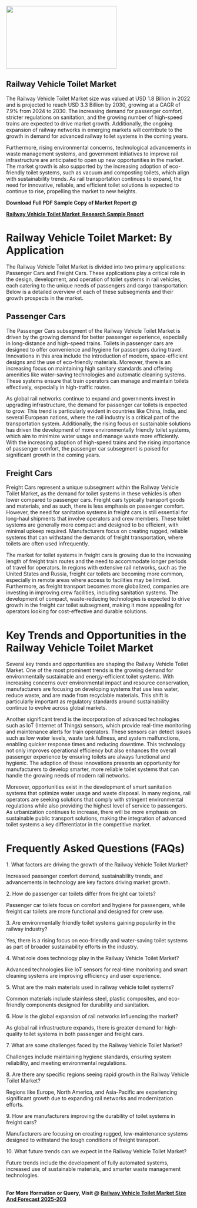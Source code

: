 <p><img class="alignnone size-medium wp-image-20088" src="https://ffe5etoiles.com/wp-content/uploads/2024/12/MST1-300x171.png" alt="" width="300" height="171" /></p><p><p> <h2>Railway Vehicle Toilet Market </h2><p>The Railway Vehicle Toilet Market size was valued at USD 1.8 Billion in 2022 and is projected to reach USD 3.3 Billion by 2030, growing at a CAGR of 7.9% from 2024 to 2030. The increasing demand for passenger comfort, stricter regulations on sanitation, and the growing number of high-speed trains are expected to drive market growth. Additionally, the ongoing expansion of railway networks in emerging markets will contribute to the growth in demand for advanced railway toilet systems in the coming years.</p><p>Furthermore, rising environmental concerns, technological advancements in waste management systems, and government initiatives to improve rail infrastructure are anticipated to open up new opportunities in the market. The market growth is also supported by the increasing adoption of eco-friendly toilet systems, such as vacuum and composting toilets, which align with sustainability trends. As rail transportation continues to expand, the need for innovative, reliable, and efficient toilet solutions is expected to continue to rise, propelling the market to new heights.</p></p><p><strong>Download Full PDF Sample Copy of Market Report @</strong></p><p><strong><a href="https://www.verifiedmarketreports.com/download-sample/?rid=333142&utm_source=Sites-google&utm_medium=265" target="_blank">Railway Vehicle Toilet Market &nbsp;Research Sample Report</a></strong></p><p><h1>Railway Vehicle Toilet Market: By Application</h1><p>The Railway Vehicle Toilet Market is divided into two primary applications: Passenger Cars and Freight Cars. These applications play a critical role in the design, development, and operation of toilet systems in rail vehicles, each catering to the unique needs of passengers and cargo transportation. Below is a detailed overview of each of these subsegments and their growth prospects in the market.</p><h2>Passenger Cars</h2><p>The Passenger Cars subsegment of the Railway Vehicle Toilet Market is driven by the growing demand for better passenger experience, especially in long-distance and high-speed trains. Toilets in passenger cars are designed to offer convenience and hygiene for passengers during travel. Innovations in this area include the introduction of modern, space-efficient designs and the use of eco-friendly materials. Moreover, there is an increasing focus on maintaining high sanitary standards and offering amenities like water-saving technologies and automatic cleaning systems. These systems ensure that train operators can manage and maintain toilets effectively, especially in high-traffic routes.</p><p>As global rail networks continue to expand and governments invest in upgrading infrastructure, the demand for passenger car toilets is expected to grow. This trend is particularly evident in countries like China, India, and several European nations, where the rail industry is a critical part of the transportation system. Additionally, the rising focus on sustainable solutions has driven the development of more environmentally friendly toilet systems, which aim to minimize water usage and manage waste more efficiently. With the increasing adoption of high-speed trains and the rising importance of passenger comfort, the passenger car subsegment is poised for significant growth in the coming years.</p><h2>Freight Cars</h2><p>Freight Cars represent a unique subsegment within the Railway Vehicle Toilet Market, as the demand for toilet systems in these vehicles is often lower compared to passenger cars. Freight cars typically transport goods and materials, and as such, there is less emphasis on passenger comfort. However, the need for sanitation systems in freight cars is still essential for long-haul shipments that involve operators and crew members. These toilet systems are generally more compact and designed to be efficient, with minimal upkeep required. Manufacturers focus on creating rugged, reliable systems that can withstand the demands of freight transportation, where toilets are often used infrequently.</p><p>The market for toilet systems in freight cars is growing due to the increasing length of freight train routes and the need to accommodate longer periods of travel for operators. In regions with extensive rail networks, such as the United States and Russia, freight car toilets are becoming more common, especially in remote areas where access to facilities may be limited. Furthermore, as freight transport becomes more globalized, companies are investing in improving crew facilities, including sanitation systems. The development of compact, waste-reducing technologies is expected to drive growth in the freight car toilet subsegment, making it more appealing for operators looking for cost-effective and durable solutions.</p><h1>Key Trends and Opportunities in the Railway Vehicle Toilet Market</h1><p>Several key trends and opportunities are shaping the Railway Vehicle Toilet Market. One of the most prominent trends is the growing demand for environmentally sustainable and energy-efficient toilet systems. With increasing concerns over environmental impact and resource conservation, manufacturers are focusing on developing systems that use less water, reduce waste, and are made from recyclable materials. This shift is particularly important as regulatory standards around sustainability continue to evolve across global markets.</p><p>Another significant trend is the incorporation of advanced technologies such as IoT (Internet of Things) sensors, which provide real-time monitoring and maintenance alerts for train operators. These sensors can detect issues such as low water levels, waste tank fullness, and system malfunctions, enabling quicker response times and reducing downtime. This technology not only improves operational efficiency but also enhances the overall passenger experience by ensuring toilets are always functional and hygienic. The adoption of these innovations presents an opportunity for manufacturers to develop smarter, more reliable toilet systems that can handle the growing needs of modern rail networks.</p><p>Moreover, opportunities exist in the development of smart sanitation systems that optimize water usage and waste disposal. In many regions, rail operators are seeking solutions that comply with stringent environmental regulations while also providing the highest level of service to passengers. As urbanization continues to increase, there will be more emphasis on sustainable public transport solutions, making the integration of advanced toilet systems a key differentiator in the competitive market.</p><h1>Frequently Asked Questions (FAQs)</h1><p>1. What factors are driving the growth of the Railway Vehicle Toilet Market? </p><p>Increased passenger comfort demand, sustainability trends, and advancements in technology are key factors driving market growth.</p><p>2. How do passenger car toilets differ from freight car toilets? </p><p>Passenger car toilets focus on comfort and hygiene for passengers, while freight car toilets are more functional and designed for crew use.</p><p>3. Are environmentally friendly toilet systems gaining popularity in the railway industry? </p><p>Yes, there is a rising focus on eco-friendly and water-saving toilet systems as part of broader sustainability efforts in the industry.</p><p>4. What role does technology play in the Railway Vehicle Toilet Market? </p><p>Advanced technologies like IoT sensors for real-time monitoring and smart cleaning systems are improving efficiency and user experience.</p><p>5. What are the main materials used in railway vehicle toilet systems? </p><p>Common materials include stainless steel, plastic composites, and eco-friendly components designed for durability and sanitation.</p><p>6. How is the global expansion of rail networks influencing the market? </p><p>As global rail infrastructure expands, there is greater demand for high-quality toilet systems in both passenger and freight cars.</p><p>7. What are some challenges faced by the Railway Vehicle Toilet Market? </p><p>Challenges include maintaining hygiene standards, ensuring system reliability, and meeting environmental regulations.</p><p>8. Are there any specific regions seeing rapid growth in the Railway Vehicle Toilet Market? </p><p>Regions like Europe, North America, and Asia-Pacific are experiencing significant growth due to expanding rail networks and modernization efforts.</p><p>9. How are manufacturers improving the durability of toilet systems in freight cars? </p><p>Manufacturers are focusing on creating rugged, low-maintenance systems designed to withstand the tough conditions of freight transport.</p><p>10. What future trends can we expect in the Railway Vehicle Toilet Market? </p><p>Future trends include the development of fully automated systems, increased use of sustainable materials, and smarter waste management technologies.</p><strong><br />For More Iformation or Query, Visit @ <a href="https://www.verifiedmarketreports.com/product/railway-vehicle-toilet-market/" target="_blank">Railway Vehicle Toilet Market Size And Forecast 2025-203</a></strong></p>
